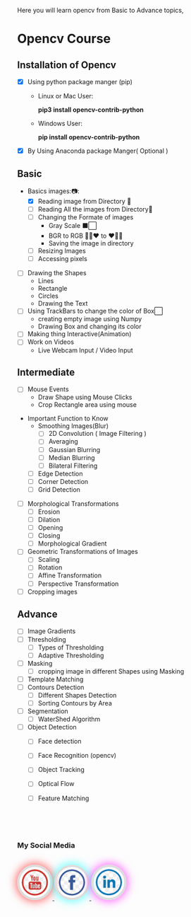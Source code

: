 Here you will learn opencv from Basic to Advance topics,

# Opencv Course 

## Installation of Opencv
- [x] Using python package manger (pip)
    - Linux or Mac User:  
    
        **pip3 install opencv-contrib-python**

    - Windows User: 

        **pip install opencv-contrib-python**

- [x] By Using Anaconda package Manger( Optional )


## Basic
- Basics images::camera::
    - [x] Reading image from Directory :file_folder:
    - [ ] Reading All the images from Directory:file_folder:
    - [ ] Changing the Formate of images 
        - Gray Scale    :black_large_square::white_large_square:
        - BGR to RGB  :blue_heart::green_heart::heart:  to :heart::green_heart::blue_heart:
        - Saving the image in directory 
    - [ ] Resizing Images
    - [ ] Accessing pixels
- [ ] Drawing the Shapes 
    - Lines 
    - Rectangle
    - Circles
    - Drawing the Text 
- [ ] Using TrackBars to change the color of Box:white_large_square:
    - creating empty image using Numpy
    - Drawing Box and changing its color
- [ ] Making thing Interactive(Animation)
- [ ] Work on Videos
    - Live Webcam Input / Video Input

## Intermediate

- [ ] Mouse Events
    - Draw Shape using Mouse Clicks
    - Crop Rectangle area using mouse
- Important Function to Know
    - Smoothing Images(Blur)
        - [ ] 2D Convolution ( Image Filtering )
        - [ ] Averaging
        - [ ] Gaussian Blurring
        - [ ] Median Blurring
        - [ ] Bilateral Filtering
    - [ ] Edge Detection
    - [ ] Corner Detection
    - [ ] Grid Detection
- [ ] Morphological Transformations
    - [ ] Erosion
    - [ ] Dilation
    - [ ] Opening
    - [ ] Closing
    - [ ] Morphological Gradient
- [ ] Geometric Transformations of Images
    - [ ] Scaling
    - [ ] Rotation
    - [ ] Affine Transformation
    - [ ] Perspective Transformation
- [ ] Cropping images 

## Advance 
- [ ] Image Gradients
- [ ] Thresholding
    - [ ] Types of Thresholding 
    - [ ] Adaptive Thresholding
- [ ] Masking 
    - [ ] cropping image in different Shapes using Masking
- [ ] Template Matching 
- [ ] Contours Detection
    - [ ] Different Shapes Detection
    - [ ] Sorting Contours by Area
- [ ] Segmentation
    - [ ] WaterShed Algorithm
- [ ] Object Detection 
    - [ ] Face detection
    - [ ] Face Recognition (opencv)
    - [ ] Object Tracking 
    - [ ] Optical Flow 
    - [ ] Feature Matching


<br>

<br/>
<br>

### My Social Media 
<br/>
<a href="https://www.youtube.com/c/aiphile">
<img style="border: 5px solid #ddd; border-radius: 100px;
box-shadow: 0 0 20px 3px rgba(255, 0, 0, 0.6);
  padding:  5px 5px;" border="10" alt="Youtube" src="icons/Youtube2.png" width="60" height="60">
</a>
<a href="https://www.facebook.com/AIPhile17">
<img style="border: 5px solid #ddd; border-radius: 100px;
box-shadow: 0 0 20px 3px rgba(0, 255, 255, 0.6);
  padding:  5px 5px;" border="10" alt="AiPhile" src="icons/facebook.png"  width="60" height="60">
</a>
</a>
<a href="linkedin.com/in/https://www.linkedin.com/in/asadullah-dal17/">
<img style="border: 5px solid #ddd; border-radius: 100px;
box-shadow: 0 0 20px 3px rgba(255, 0, 255, 0.6);
  padding:  5px 5px;" border="10" alt="Linkedin" src="icons/LinkedIn.png" width="60" height="60">
</a>


